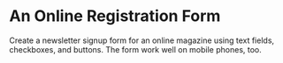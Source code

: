 # An Online Registration Form

Create a newsletter signup form for an online magazine using text fields,
checkboxes, and buttons. The form work well on mobile phones, too.
